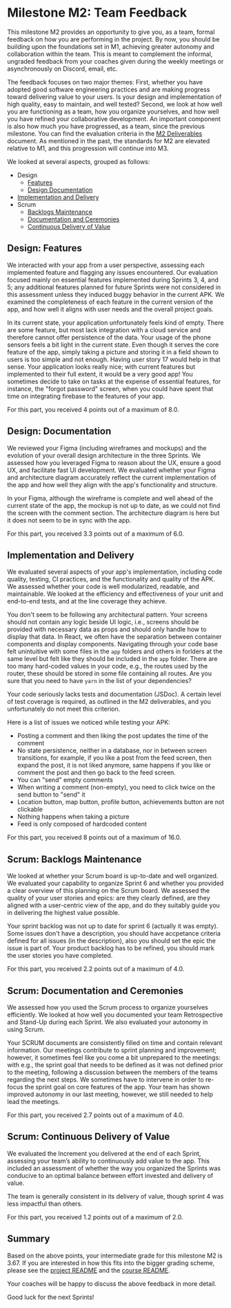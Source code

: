 # Milestone M2: Team Feedback

This milestone M2 provides an opportunity to give you, as a team, formal feedback on how you are performing in the project. By now, you should be building upon the foundations set in M1, achieving greater autonomy and collaboration within the team. This is meant to complement the informal, ungraded feedback from your coaches given during the weekly meetings or asynchronously on Discord, email, etc.

The feedback focuses on two major themes:
First, whether you have adopted good software engineering practices and are making progress toward delivering value to your users.
Is your design and implementation of high quality, easy to maintain, and well tested?
Second, we look at how well you are functioning as a team, how you organize yourselves, and how well you have refined your collaborative development.
An important component is also how much you have progressed, as a team, since the previous milestone.
You can find the evaluation criteria in the [M2 Deliverables](https://github.com/swent-epfl/public/blob/main/project/M2.md) document.
As mentioned in the past, the standards for M2 are elevated relative to M1, and this progression will continue into M3.

We looked at several aspects, grouped as follows:

- Design
  - [Features](#design-features)
  - [Design Documentation](#design-documentation)
- [Implementation and Delivery](#implementation-and-delivery)
- Scrum
  - [Backlogs Maintenance](#scrum-backlogs-maintenance)
  - [Documentation and Ceremonies](#scrum-documentation-and-ceremonies)
  - [Continuous Delivery of Value](#scrum-continuous-delivery-of-value)

## Design: Features

We interacted with your app from a user perspective, assessing each implemented feature and flagging any issues encountered. Our evaluation focused mainly on essential features implemented during Sprints 3, 4, and 5; any additional features planned for future Sprints were not considered in this assessment unless they induced buggy behavior in the current APK.
We examined the completeness of each feature in the current version of the app, and how well it aligns with user needs and the overall project goals.

In its current state, your application unfortunately feels kind of empty. There are some feature, but most lack integration with a cloud service and therefore cannot offer persistence of the data. Your usage of the phone sensors feels a bit light in the current state. Even though it serves the core feature of the app, simply taking a picture and storing it in a field shown to users is too simple and not enough. Having user story 17 would help in that sense.
Your application looks really nice; with current features but implemented to their full extent, it would be a very good app!
You sometimes decide to take on tasks at the expense of essential features, for instance, the "forgot password" screen, when you could have spent that time on integrating firebase to the features of your app.

For this part, you received 4 points out of a maximum of 8.0.

## Design: Documentation

We reviewed your Figma (including wireframes and mockups) and the evolution of your overall design architecture in the three Sprints.
We assessed how you leveraged Figma to reason about the UX, ensure a good UX, and facilitate fast UI development.
We evaluated whether your Figma and architecture diagram accurately reflect the current implementation of the app and how well they align with the app's functionality and structure.

In your Figma, although the wireframe is complete and well ahead of the current state of the app, the mockup is not up to date, as we could not find the screen with the comment section.
The architecture diagram is here but it does not seem to be in sync with the app.

For this part, you received 3.3 points out of a maximum of 6.0.

## Implementation and Delivery

We evaluated several aspects of your app's implementation, including code quality, testing, CI practices, and the functionality and quality of the APK.
We assessed whether your code is well modularized, readable, and maintainable.
We looked at the efficiency and effectiveness of your unit and end-to-end tests, and at the line coverage they achieve.

You don't seem to be following any architectural pattern. Your screens should not contain any logic beside UI logic, i.e., screens should be provided with necessary data as props and should only handle how to display that data. In React, we often have the separation between container components and display components. Navigating through your code base felt unintuitive with some files in the `app` folders and others in forlders at the same level but felt like they should be included in the `app` folder.
There are too many hard-coded values in your code, e.g., the routes used by the router, these should be stored in some file containing all routes. Are you sure that you need to have `yarn` in the list of your dependencies?

Your code seriously lacks tests and documentation (JSDoc). A certain level of test coverage is required, as outlined in the M2 deliverables, and you unfortunately do not meet this criterion.

Here is a list of issues we noticed while testing your APK:

- Posting a comment and then liking the post updates the time of the comment
- No state persistence, neither in a database, nor in between screen transitions, for example, if you like a post from the feed screen, then expand the post, it is not liked anymore, same happens if you like or comment the post and then go back to the feed screen.
- You can "send" empty comments
- When writing a comment (non-empty), you need to click twice on the send button to "send" it
- Location button, map button, profile button, achievements button are not clickable
- Nothing happens when taking a picture
- Feed is only composed of hardcoded content

For this part, you received 8 points out of a maximum of 16.0.

## Scrum: Backlogs Maintenance

We looked at whether your Scrum board is up-to-date and well organized.
We evaluated your capability to organize Sprint 6 and whether you provided a clear overview of this planning on the Scrum board.
We assessed the quality of your user stories and epics: are they clearly defined, are they aligned with a user-centric view of the app, and do they suitably guide you in delivering the highest value possible.

Your sprint backlog was not up to date for sprint 6 (actually it was empty). Some issues don't have a description, you should have accpetance criteria defined for all issues (in the description), also you should set the epic the issue is part of.
Your product backlog has to be refined, you should mark the user stories you have completed.

For this part, you received 2.2 points out of a maximum of 4.0.

## Scrum: Documentation and Ceremonies

We assessed how you used the Scrum process to organize yourselves efficiently.
We looked at how well you documented your team Retrospective and Stand-Up during each Sprint.
We also evaluated your autonomy in using Scrum.

Your SCRUM documents are consistently filled on time and contain relevant information.
Our meetings contribute to sprint planning and improvement; however, it sometimes feel like you come a bit unprepared to the meetings: with e.g., the sprint goal that needs to be defined as it was not defined prior to the meeting, following a discussion between the members of the teams regarding the next steps.
We sometimes have to intervene in order to re-focus the sprint goal on core features of the app.
Your team has shown improved autonomy in our last meeting, however, we still needed to help lead the meetings.

For this part, you received 2.7 points out of a maximum of 4.0.

## Scrum: Continuous Delivery of Value

We evaluated the Increment you delivered at the end of each Sprint, assessing your team’s ability to continuously add value to the app.
This included an assessment of whether the way you organized the Sprints was conducive to an optimal balance between effort invested and delivery of value.

The team is generally consistent in its delivery of value, though sprint 4 was less impactful than others.

For this part, you received 1.2 points out of a maximum of 2.0.

## Summary

Based on the above points, your intermediate grade for this milestone M2 is 3.67. If you are interested in how this fits into the bigger grading scheme, please see the [project README](https://github.com/swent-epfl/public/blob/main/project/README.md) and the [course README](https://github.com/swent-epfl/public/blob/main/README.md).

Your coaches will be happy to discuss the above feedback in more detail.

Good luck for the next Sprints!
